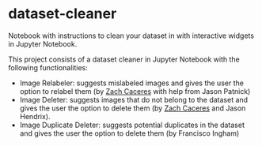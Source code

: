 # dataset-cleaner
Notebook with instructions to clean your dataset in with interactive widgets in Jupyter Notebook.

This project consists of a dataset cleaner in Jupyter Notebook with the following functionalities:

- Image Relabeler: suggests mislabeled images and gives the user the option to relabel them (by [Zach Caceres](http://zachcaceres.com/now/) with help from Jason Patnick)
- Image Deleter: suggests images that do not belong to the dataset and gives the user the option to delete them (by [Zach Caceres](http://zachcaceres.com/now/) and Jason Hendrix).
- Image Duplicate Deleter: suggests potential duplicates in the dataset and gives the user the option to delete them (by Francisco Ingham)
